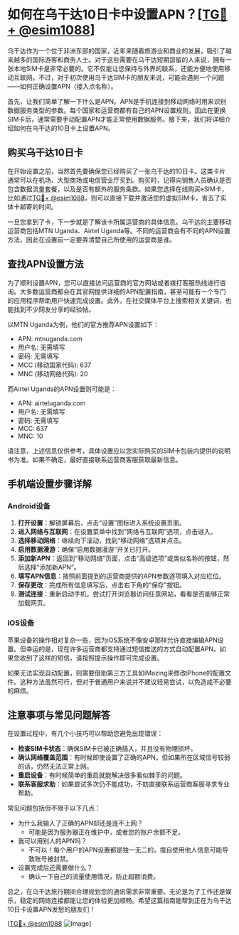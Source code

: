 # 如何在乌干达10日卡中设置APN？[[TG💪+ @esim1088](https://t.me/s/esim1088)]

乌干达作为一个位于非洲东部的国家，近年来随着旅游业和商业的发展，吸引了越来越多的国际游客和商务人士。对于这些需要在乌干达短期逗留的人来说，拥有一张本地SIM卡是非常必要的。它不仅能让您保持与外界的联系，还能方便地使用移动互联网。不过，对于初次使用乌干达SIM卡的朋友来说，可能会遇到一个问题——如何正确设置APN（接入点名称）。

首先，让我们简单了解一下什么是APN。APN是手机连接到移动网络时用来识别数据服务类型的参数。每个国家和运营商都有自己的APN设置规则，因此在更换SIM卡后，通常需要手动配置APN才能正常使用数据服务。接下来，我们将详细介绍如何在乌干达的10日卡上设置APN。

## 购买乌干达10日卡

在开始设置之前，当然首先要确保您已经购买了一张乌干达的10日卡。这类卡片通常可以在机场、大型商场或电信营业厅买到。购买时，记得向销售人员确认是否包含数据流量套餐，以及是否有额外的服务条款。如果您选择在线购买eSIM卡，比如通过[TG💪+ @esim1088](https://t.me/s/esim1088)，则可以直接下载并激活您的虚拟SIM卡，省去了实体卡邮寄的时间。

一旦您拿到了卡，下一步就是了解该卡所属运营商的具体信息。乌干达的主要移动运营商包括MTN Uganda、Airtel Uganda等。不同的运营商会有不同的APN设置方法，因此在设置前一定要弄清楚自己所使用的运营商是谁。

## 查找APN设置方法

为了顺利设置APN，您可以直接访问运营商的官方网站或者拨打客服热线进行咨询。大多数运营商都会在其官网提供详细的APN配置指南，甚至可能有一个专门的应用程序帮助用户快速完成设置。此外，在社交媒体平台上搜索相关关键词，也能找到不少网友分享的经验帖。

以MTN Uganda为例，他们的官方推荐APN设置如下：
- APN: mtnuganda.com
- 用户名: 无需填写
- 密码: 无需填写
- MCC (移动国家代码): 637
- MNC (移动网络代码): 20

而Airtel Uganda的APN设置则可能是：
- APN: airteluganda.com
- 用户名: 无需填写
- 密码: 无需填写
- MCC: 637
- MNC: 10

请注意，上述信息仅供参考，具体设置应以您实际购买的SIM卡包装内提供的说明书为准。如果不确定，最好直接联系运营商客服获取最新信息。

## 手机端设置步骤详解

### Android设备

1. **打开设置**：解锁屏幕后，点击“设置”图标进入系统设置页面。
2. **进入网络与互联网**：在设置菜单中找到“网络与互联网”选项，点击进入。
3. **选择移动网络**：继续向下滚动，找到“移动网络”选项并点击。
4. **启用数据漫游**：确保“启用数据漫游”开关已打开。
5. **添加新APN**：返回到“移动网络”页面，点击“高级选项”或类似名称的按钮，然后选择“添加新APN”。
6. **填写APN信息**：按照前面提到的运营商提供的APN参数逐项填入对应栏位。
7. **保存更改**：完成所有信息填写后，点击右下角的“保存”按钮。
8. **测试连接**：重新启动手机，尝试打开浏览器访问任意网站，看看是否能够正常加载网页。

### iOS设备

苹果设备的操作相对复杂一些，因为iOS系统不像安卓那样允许直接编辑APN设置。但幸运的是，现在许多运营商都支持通过短信推送的方式自动配置APN。如果您收到了这样的短信，请按照提示操作即可完成设置。

如果无法实现自动配置，则需要借助第三方工具如iMazing来修改iPhone的配置文件。这种方法虽然可行，但对于普通用户来说并不建议轻易尝试，以免造成不必要的麻烦。

## 注意事项与常见问题解答

在设置过程中，有几个小技巧可以帮助您避免出现错误：

- **检查SIM卡状态**：确保SIM卡已被正确插入，并且没有物理损坏。
- **确认网络覆盖范围**：有时候即使设置了正确的APN，但如果所在区域信号较弱的话，仍然无法正常上网。
- **重启设备**：有时候简单的重启就能解决很多看似棘手的问题。
- **联系客服求助**：如果尝试多次仍不能成功，不妨直接联系运营商客服寻求专业帮助。

常见问题包括但不限于以下几点：
- 为什么我输入了正确的APN却还是连不上网？
  - 可能是因为服务器正在维护中，或者您的账户余额不足。
- 我可以用别人的APN吗？
  - 不可以！每个用户的APN设置都是独一无二的，擅自使用他人信息可能导致账号被封禁。
- 设置完成后还需要做什么？
  - 确认一下自己的流量使用情况，防止超额消费。

总之，在乌干达旅行期间合理规划您的通讯需求非常重要。无论是为了工作还是娱乐，稳定的网络连接都能让您的体验更加顺畅。希望这篇指南能帮到正在为乌干达10日卡设置APN发愁的朋友们！

[[TG💪+ @esim1088](https://t.me/s/esim1088) ![Image](https://i.postimg.cc/4NQfJmqS/Snipaste-2025-05-13-00-14-12.png)]